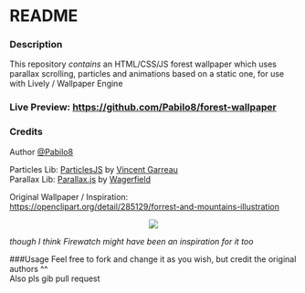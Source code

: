 # README

### Description
This repository *contains* an HTML/CSS/JS forest wallpaper which uses parallax scrolling, particles and animations based on a static one, for use with Lively / Wallpaper Engine

### Live Preview: https://github.com/Pabilo8/forest-wallpaper   

### Credits
Author [@Pabilo8](https://github.com/Pabilo8/)  

Particles Lib: [ParticlesJS](https://github.com/VincentGarreau/particles.js/) by [Vincent Garreau](https://github.com/VincentGarreau)  
Parallax Lib:  [Parallax.js](https://github.com/wagerfield/parallax) by [Wagerfield](https://github.com/wagerfield)

Original Wallpaper / Inspiration: https://openclipart.org/detail/285129/forrest-and-mountains-illustration  
<p align="center"><img src="https://openclipart.org/download/285129/Forrest-And-Mountains-Illustration.svg"></p>  

*though I think Firewatch might have been an inspiration for it too*

###Usage
Feel free to fork and change it as you wish, but credit the original authors ^^  
Also pls gib pull request
